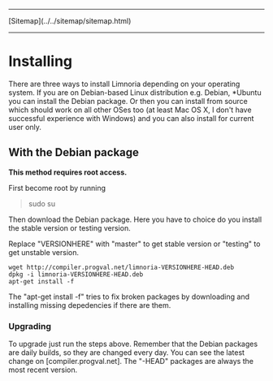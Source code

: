 <!DOCTYPE html>
<html>
<head>
<meta charset="UTF-8" />
<!-- <meta http-equiv="refresh" content="60" /> -->
<meta name="description" content="Guide for installing and using Limnoria which is actively developed fork of Supybot." />
<meta name="keywords" content="Supybot,Limnoria,IRC,bot," />
<meta name="author" content="Mika Suomalainen" />
<link rel="canonical" href="http://mkaysi.github.com/articles/guides/Limnoria.html">
<title>Installing & running Limnoria.</title>
<link rel="stylesheet" type="text/css" href="tyyli.css" />
</head>
<body>
<hr/>
[Sitemap](../../sitemap/sitemap.html)
<hr/>

# Installing

There are three ways to install Limnoria depending on your operating system. If you are on Debian-based Linux distribution e.g. Debian, *Ubuntu you can install the Debian package. Or then you can install from source which should work on all other OSes too (at least Mac OS X, I don't have successful experience with Windows) and you can also install for current user only.

## With the Debian package

<strong>This method requires root access.</strong>

First become root by running

> sudo su

Then download the Debian package. Here you have to choice do you install the stable version or testing version.

Replace "VERSIONHERE" with "master" to get stable version or "testing" to get unstable version.

```
wget http://compiler.progval.net/limnoria-VERSIONHERE-HEAD.deb
dpkg -i limnoria-VERSIONHERE-HEAD.deb
apt-get install -f
```

The "apt-get install -f" tries to fix broken packages by downloading and installing missing depedencies if there are them.

### Upgrading

To upgrade just run the steps above. Remember that the Debian packages are daily builds, so they are changed every day. You can see the latest change on [compiler.progval.net]. The "-HEAD" packages are always the most recent version.

<!-- vim : set ft=html -->
